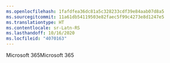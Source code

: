 ```yaml
---
ms.openlocfilehash: 1fafdfea36dc81a5c328233cdf39e84aab07d8a5
ms.sourcegitcommit: 11a61db54119503e82faec5f99c4273e8d1247e5
ms.translationtype: HT
ms.contentlocale: sr-Latn-RS
ms.lasthandoff: 10/16/2020
ms.locfileid: "4070163"
---
```

<span data-ttu-id="a8245-101">Microsoft 365</span><span class="sxs-lookup"><span data-stu-id="a8245-101">Microsoft 365</span></span>